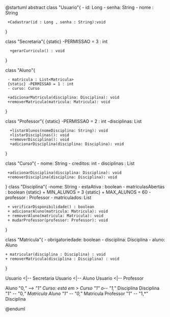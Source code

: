 @startuml
abstract class "Usuario"{
     - id: Long
     - senha: String
     - nome : String
     

     +Cadastrar(id : Long , senha : String):void

}

class "Secretaria"{
      {static} -PERMISSAO = 3 : int
 
      +gerarCurriculo() : void
 
}

class "Aluno"{
     
     - matricula : List<Matricula>
     {static} -PERMISSAO = 1 : int
     - curso: Curso

     +adicionarMatricula(disciplina: Disciplina): void
     +removerMatricula(matricula: Matricula): void
     
}

class "Professor"{
     {static} -PERMISSAO = 2 : int
     -disciplinas: List<Disciplinas>

      +listarAlunos(nomeDisciplina: String): void
      +listarDisciplinas(): void
      +removerDisciplina(): void
      +adicionarDisciplina(disciplina: Disciplina): void
}

class "Curso"{
     - nome: String
     - creditos: int
     - disciplinas : List<Disciplina> 

     +adicionarDisciplina(disciplina: Disciplina): void
     +removerDisciplina(disciplina: Disciplina): void  

}
class "Disciplina"{
     -nome: String
     - estaAtiva : boolean
     - matriculasAbertas : boolean
      {static} + MIN_ALUNOS = 3
      {static} + MAX_ALUNOS = 60 
     - professor : Professor
     - matriculados: List<Matricula>
     
     + verificarDisponibilidade() : boolean
     + adicionarAluno(matricula: Matricula): void
     + removerAluno(matricula: Matricula): void
     + mudarProfessor(professor: Professor): void
     
}

class "Matricula"{
    - obrigatoriedade: boolean
    - disciplina: Disciplina
    - aluno: Aluno

    + matricular(disciplina : Disciplina) : void
    + removerMatricula(disciplina : Disciplina) : void
}
 


Usuario <|-- Secretaria
Usuario <|-- Aluno
Usuario <|-- Professor

Aluno "0,*" --> "1" Curso: está em >
Curso "1" o-- "1,*" Disciplina
Disciplina "1" -- "0,*" Matricula
Aluno "1" -- "0,*" Matricula
Professor "1" -- "1,*" Disciplina



@enduml